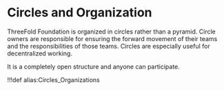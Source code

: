 # Circles and Organization

ThreeFold Foundation is organized in circles rather than a pyramid. Circle owners are responsible for ensuring the forward movement of their teams and the responsibilities of those teams. Circles are especially useful for decentralized working.

It is a completely open structure and anyone can participate.

!!!def alias:Circles_Organizations